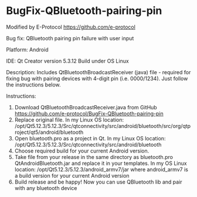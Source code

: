 # BugFix-QBluetooth-pairing-pin

Modified by E-Protocol
https://github.com/e-protocol

Bug fix: QBluetooth pairing pin failure with user input

Platform: Android

IDE: Qt Creator version 5.3.12
Build under OS Linux

Description: 
Includes QtBluetoothBroadcastReceiver (java) file - required for fixing bug 
with pairing devices with 4-digit pin (i.e. 0000/1234). Just follow the 
instructions below.

Instructions:
1) Download QtBluetoothBroadcastReceiver.java from GitHub
https://github.com/e-protocol/BugFix-QBluetooth-pairing-pin
2) Replace original file. In my Linux OS location:
/opt/Qt5.12.3/5.12.3/Src/qtconnectivity/src/android/bluetooth/src/org/qtproject/qt5/android/bluetooth
3) Open bluetooth.pro as a project in Qt. In my Linux OS location:
/opt/Qt5.12.3/5.12.3/Src/qtconnectivity/src/android/bluetooth
4) Choose required build for your current Android version. 
5) Take file from your release in the same directory as bluetooth.pro QtAndroidBluetooth.jar and replace it in your templates. In my OS Linux location: /opt/Qt5.12.3/5.12.3/android_armv7/jar where android_armv7 is a build version for your current Android version
6) Build release and be happy! Now you can use QBluetooth lib and pair with any bluetooth device
